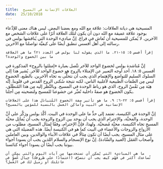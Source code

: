 ```yaml
---
title:  العلاقات الإنسانة في المسيح
date:  25/10/2018
---
```


المسيحية هي ديانة العلاقات: علاقة مع الله ومع بعضنا البعض. ليس هناك معنى للإدِّعاء بوجود علاقة عميقة مع الله دون أن يكون لتلك العلاقة أثرًا على علاقات الشخص مع الآخرين. لا يُمكن للمسيحية أن تُعاش في فراغ. إنَّ مباديء الوحدة التي يُناقشها بولس في رسالته إلى أهل أفسس تنطبق أيضًا على كيفيَّة تواصلنا مع الآخرين.

`إقرأ أفسس ٥: ١٥-٢١. ما الذي يقوله لنا بولس في العدد ٢١؟ ما هي العلاقة ما بين الخضوع والوحدة؟`

إنَّ مُناشدة بولس لخضوع الواحد للآخر تتَّصل بعبارة «إمتلئوا بالروح» المذكورة في أفسس ٥: ١٨. أحد أوجه التعبير عن الإمتلاء بالروح هو خضوع الواحد للآخر. يُشير هذا إلى السلوك السليم للتواضع والإهتمام الذي يجب أن نتحلَّى به تجاه الآخرين. بالطبع، الخضوع ليس مِن الصِّفات الطبيعية لأغلبية الناس، لكنه نتيجة سُكنى الروح القدس في قلوبنا. إنَّه هِبَة مِن نَفْسْ الروح، الذي هو رباط الوحدة في المسيح. وبالنَّظر إليه مِن هذا المُنطَلَق، يكون الخضوع هو صفةً داخلية تُعبِّر عن خشوعنا للمسيح ولتضحيته مِن أجلنا.

`إقرأ أفسس ٥: ٢٢-٦: ٩. ما هو تأثير صفة الخضوع المُتبادَل هذا على العلاقات الإنسانية في البيت وأماكِن العمل بالنسبة للمؤمِن بالمسيح؟`

إنَّ الوحدة في الكنيسة، تعتمد إلى حدٍّ ما على الوحدة في البيت. أكَّدَ بولس ورَكَّز على أنَّ الوحدة، والمحبَّة، والإحترام الذي يجب أن يوجد بين الزوج والزوجة يجب أن يُماثِل محبَّة المسيح تجاه الكنيسة، محبَّة مُضحيِّة. ولهذا، فإنَّ الإحترام، وفقًا لِمثال المسيح، مطلوب من الأزواج والزوجات والأعضاء في البيت كما هو في الكنيسة أيضًا. هذه الفضيلة التي هي على مثال المسيح، يجب أيضًا أن تكون مِثالًا في علاقات الأبناء والوالدين، وبين العاملين وأصحاب العَمَل (العبيد والسَّادة). إنَّ نوع الإنسجام والسلام اللذين يجب أن يسودا أجواء بيوتنا يجب أيضًا أن يسودا أجواء كنائسنا.

`ما هي المباديء التي يُمكِن أن تستخدمها مِن آيات اليوم والتي يمكن أن تُساعدك أكثر في فَهْم كيف يجب أن تتصرَّف (اعتمادًا على ظروفك) حِيال عُضوٍّ في عائلتك أو زميل لك في العمل؟`